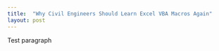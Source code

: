 ```yaml
---
title:  "Why Civil Engineers Should Learn Excel VBA Macros Again"
layout: post
---
```


Test paragraph